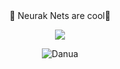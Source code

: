 

<center> 🥐 Neurak Nets are cool👋 </center>


<p>
<!-- <img align = "center" src = https://quotes-github-readme.vercel.app/api?type=horizontal&theme=tokyonight> -->
</p>

<p align="center">
  <img align="center" src="https://github-readme-stats.vercel.app/api/top-langs?username=DanielUgoAli&show_icons=true&locale=en&theme=vue-dark&hide_border=true">
</p>
<p align="center">
  <img align="center" src="https://github-readme-streak-stats.herokuapp.com/?user=DanielUgoAli&theme=vue-dark&hide_border=true" alt="Danua">
</p>

[comment]: <[![GitHub Streak](https://streak-stats.demolab.com/?user=DanielUgoAli&theme=dark)](https://git.io/streak-stats)>

<!--- ![Pytorch Logo](https://github.com/DanielUgoAli/DanielUgoAli/blob/main/torch1.jpg) --->
<!---
DanielUgoAli/DanielUgoAli is a ✨ special ✨ repository because its `README.md` (this file) appears on your GitHub profile.
You can click the Preview link to take a look at your changes.
--->
